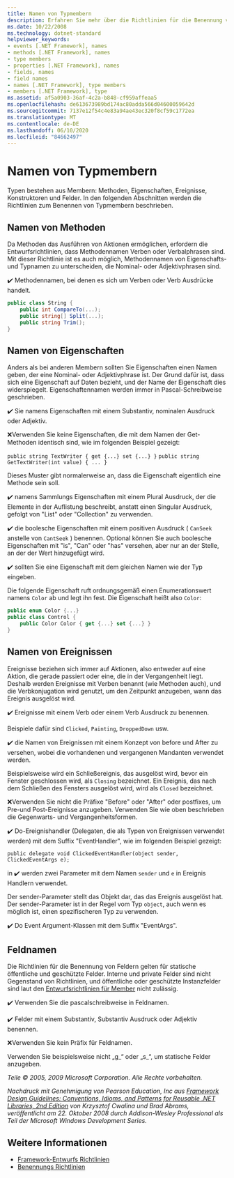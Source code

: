 ```yaml
---
title: Namen von Typmembern
description: Erfahren Sie mehr über die Richtlinien für die Benennung von Typmembern in .net, z. b. Methoden, Eigenschaften, Ereignisse und Felder.
ms.date: 10/22/2008
ms.technology: dotnet-standard
helpviewer_keywords:
- events [.NET Framework], names
- methods [.NET Framework], names
- type members
- properties [.NET Framework], names
- fields, names
- field names
- names [.NET Framework], type members
- members [.NET Framework], type
ms.assetid: af5a0903-36af-4c2a-b848-cf959affeaa5
ms.openlocfilehash: de613673989bd174ac80adda566d04600059642d
ms.sourcegitcommit: 7137e12f54c4e83a94ae43ec320f8cf59c1772ea
ms.translationtype: MT
ms.contentlocale: de-DE
ms.lasthandoff: 06/10/2020
ms.locfileid: "84662497"
---
```

# <a name="names-of-type-members"></a>Namen von Typmembern
Typen bestehen aus Membern: Methoden, Eigenschaften, Ereignisse, Konstruktoren und Felder. In den folgenden Abschnitten werden die Richtlinien zum Benennen von Typmembern beschrieben.

## <a name="names-of-methods"></a>Namen von Methoden
 Da Methoden das Ausführen von Aktionen ermöglichen, erfordern die Entwurfsrichtlinien, dass Methodennamen Verben oder Verbalphrasen sind. Mit dieser Richtlinie ist es auch möglich, Methodennamen von Eigenschafts- und Typnamen zu unterscheiden, die Nominal- oder Adjektivphrasen sind.

 ✔️ Methodennamen, bei denen es sich um Verben oder Verb Ausdrücke handelt.

```csharp
public class String {
    public int CompareTo(...);
    public string[] Split(...);
    public string Trim();
}
```

## <a name="names-of-properties"></a>Namen von Eigenschaften
 Anders als bei anderen Membern sollten Sie Eigenschaften einen Namen geben, der eine Nominal- oder Adjektivphrase ist. Der Grund dafür ist, dass sich eine Eigenschaft auf Daten bezieht, und der Name der Eigenschaft dies widerspiegelt. Eigenschaftennamen werden immer in Pascal-Schreibweise geschrieben.

 ✔️ Sie namens Eigenschaften mit einem Substantiv, nominalen Ausdruck oder Adjektiv.

 ❌Verwenden Sie keine Eigenschaften, die mit dem Namen der Get-Methoden identisch sind, wie im folgenden Beispiel gezeigt:

 `public string TextWriter { get {...} set {...} }` `public string GetTextWriter(int value) { ... }`

 Dieses Muster gibt normalerweise an, dass die Eigenschaft eigentlich eine Methode sein soll.

 ✔️ namens Sammlungs Eigenschaften mit einem Plural Ausdruck, der die Elemente in der Auflistung beschreibt, anstatt einen Singular Ausdruck, gefolgt von "List" oder "Collection" zu verwenden.

 ✔️ die boolesche Eigenschaften mit einem positiven Ausdruck ( `CanSeek` anstelle von `CantSeek` ) benennen. Optional können Sie auch boolesche Eigenschaften mit "is", "Can" oder "has" versehen, aber nur an der Stelle, an der der Wert hinzugefügt wird.

 ✔️ sollten Sie eine Eigenschaft mit dem gleichen Namen wie der Typ eingeben.

 Die folgende Eigenschaft ruft ordnungsgemäß einen Enumerationswert namens `Color` ab und legt ihn fest. Die Eigenschaft heißt also `Color`:

```csharp
public enum Color {...}
public class Control {
    public Color Color { get {...} set {...} }
}
```

## <a name="names-of-events"></a>Namen von Ereignissen
 Ereignisse beziehen sich immer auf Aktionen, also entweder auf eine Aktion, die gerade passiert oder eine, die in der Vergangenheit liegt. Deshalb werden Ereignisse mit Verben benannt (wie Methoden auch), und die Verbkonjugation wird genutzt, um den Zeitpunkt anzugeben, wann das Ereignis ausgelöst wird.

 ✔️ Ereignisse mit einem Verb oder einem Verb Ausdruck zu benennen.

 Beispiele dafür sind `Clicked`, `Painting`, `DroppedDown` usw.

 ✔️ die Namen von Ereignissen mit einem Konzept von before und After zu versehen, wobei die vorhandenen und vergangenen Mandanten verwendet werden.

 Beispielsweise wird ein Schließereignis, das ausgelöst wird, bevor ein Fenster geschlossen wird, als `Closing` bezeichnet. Ein Ereignis, das nach dem Schließen des Fensters ausgelöst wird, wird als `Closed` bezeichnet.

 ❌Verwenden Sie nicht die Präfixe "Before" oder "After" oder postfixes, um Pre-und Post-Ereignisse anzugeben. Verwenden Sie wie oben beschrieben die Gegenwarts- und Vergangenheitsformen.

 ✔️ Do-Ereignishandler (Delegaten, die als Typen von Ereignissen verwendet werden) mit dem Suffix "EventHandler", wie im folgenden Beispiel gezeigt:

 `public delegate void ClickedEventHandler(object sender, ClickedEventArgs e);`

 in ✔️ werden zwei Parameter mit dem Namen `sender` und `e` in Ereignis Handlern verwendet.

 Der sender-Parameter stellt das Objekt dar, das das Ereignis ausgelöst hat. Der sender-Parameter ist in der Regel vom Typ `object`, auch wenn es möglich ist, einen spezifischeren Typ zu verwenden.

 ✔️ Do Event Argument-Klassen mit dem Suffix "EventArgs".

## <a name="names-of-fields"></a>Feldnamen
 Die Richtlinien für die Benennung von Feldern gelten für statische öffentliche und geschützte Felder. Interne und private Felder sind nicht Gegenstand von Richtlinien, und öffentliche oder geschützte Instanzfelder sind laut den [Entwurfsrichtlinien für Member](member.md) nicht zulässig.

 ✔️ Verwenden Sie die pascalschreibweise in Feldnamen.

 ✔️ Felder mit einem Substantiv, Substantiv Ausdruck oder Adjektiv benennen.

 ❌Verwenden Sie kein Präfix für Feldnamen.

 Verwenden Sie beispielsweise nicht „g_“ oder „s_“, um statische Felder anzugeben.

 *Teile © 2005, 2009 Microsoft Corporation. Alle Rechte vorbehalten.*

 *Nachdruck mit Genehmigung von Pearson Education, Inc aus [Framework Design Guidelines: Conventions, Idioms, and Patterns for Reusable .NET Libraries, 2nd Edition](https://www.informit.com/store/framework-design-guidelines-conventions-idioms-and-9780321545619) von Krzysztof Cwalina und Brad Abrams, veröffentlicht am 22. Oktober 2008 durch Addison-Wesley Professional als Teil der Microsoft Windows Development Series.*

## <a name="see-also"></a>Weitere Informationen

- [Framework-Entwurfs Richtlinien](index.md)
- [Benennungs Richtlinien](naming-guidelines.md)

